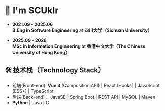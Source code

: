 # 👋 I'm SCUklr

- **2021.09 - 2025.06**  
  <b>B.Eng in Software Engineering</b> at <b>四川大学（Sichuan University）</b>

- **2025.09 - 2026**  
  <b>MSc in Information Engineering</b> at <b>香港中文大学（The Chinese University of Hong Kong）</b>

   
## 🛠 技术栈（Technology Stack） 
- 前端(Front-end): **Vue 3** (Composition API) | React (Hooks) | JavaScript (ES6+) | TypeScript
- 后端(Back-end)： JavaSE | Spring Boot | REST API | MySQL | Maven 
- **Python** | Java | C


